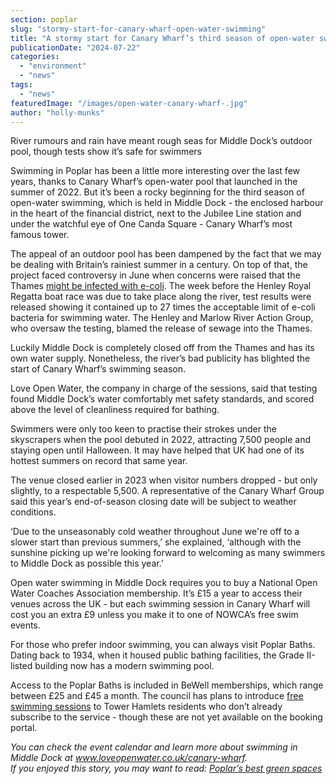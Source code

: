 ```yaml
---
section: poplar
slug: "stormy-start-for-canary-wharf-open-water-swimming"
title: "A stormy start for Canary Wharf’s third season of open-water swimming"
publicationDate: "2024-07-22"
categories: 
  - "environment"
  - "news"
tags: 
  - "news"
featuredImage: "/images/open-water-canary-wharf-.jpg"
author: "holly-munks"
---
```


River rumours and rain have meant rough seas for Middle Dock’s outdoor pool, though tests show it’s safe for swimmers

Swimming in Poplar has been a little more interesting over the last few years, thanks to Canary Wharf’s open-water pool that launched in the summer of 2022. But it’s been a rocky beginning for the third season of open-water swimming, which is held in Middle Dock - the enclosed harbour in the heart of the financial district, next to the Jubilee Line station and under the watchful eye of One Canda Square - Canary Wharf’s most famous tower.

The appeal of an outdoor pool has been dampened by the fact that we may be dealing with Britain’s rainiest summer in a century. On top of that, the project faced controversy in June when concerns were raised that the Thames [might be infected with e-coli](https://www.timeout.com/uk/news/the-uk-could-be-in-for-the-wettest-summer-in-100-years-052924). The week before the Henley Royal Regatta boat race was due to take place along the river, test results were released showing it contained up to 27 times the acceptable limit of e-coli bacteria for swimming water. The Henley and Marlow River Action Group, who oversaw the testing, blamed the release of sewage into the Thames.

Luckily Middle Dock is completely closed off from the Thames and has its own water supply. Nonetheless, the river’s bad publicity has blighted the start of Canary Wharf’s swimming season.

Love Open Water, the company in charge of the sessions, said that testing found Middle Dock’s water comfortably met safety standards, and scored above the level of cleanliness required for bathing. 

Swimmers were only too keen to practise their strokes under the skyscrapers when the pool debuted in 2022, attracting 7,500 people and staying open until Halloween. It may have helped that UK had one of its hottest summers on record that same year. 

The venue closed earlier in 2023 when visitor numbers dropped - but only slightly, to a respectable 5,500. A representative of the Canary Wharf Group said this year’s end-of-season closing date will be subject to weather conditions. 

‘Due to the unseasonably cold weather throughout June we're off to a slower start than previous summers,’ she explained, ‘although with the sunshine picking up we're looking forward to welcoming as many swimmers to Middle Dock as possible this year.’ 

Open water swimming in Middle Dock requires you to buy a National Open Water Coaches Association membership. It’s £15 a year to access their venues across the UK - but each swimming session in Canary Wharf will cost you an extra £9 unless you make it to one of NOWCA’s free swim events.

For those who prefer indoor swimming, you can always visit Poplar Baths. Dating back to 1934, when it housed public bathing facilities, the Grade II-listed building now has a modern swimming pool.

Access to the Poplar Baths is included in BeWell memberships, which range between £25 and £45 a month. The council has plans to introduce [free swimming sessions](https://www.towerhamlets.gov.uk/News_events/2024/May/New-leisure-service-Be-Well-launches-in-Tower-Hamlets.aspx) to Tower Hamlets residents who don’t already subscribe to the service - though these are not yet available on the booking portal. 

_You can check the event calendar and learn more about swimming in Middle Dock at www.loveopenwater.co.uk/canary-wharf._  
_If you enjoyed this story, you may want to read:_ [_Poplar’s best green spaces_](https://poplarlondon.co.uk/best-parks-green-spaces/)
